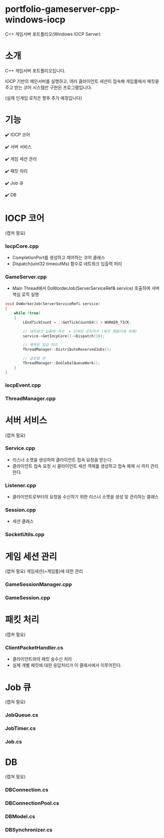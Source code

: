 # portfolio-gameserver-cpp-windows-iocp
C++ 게임서버 포트폴리오(Windows IOCP Server)

# 소개
C++ 게임서버 포트폴리오입니다.


IOCP 기반의 메인서버를 실행하고, 여러 클라이언트 세션이 접속해 게임룸에서 패킷을 주고 받는 코어 시스템만 구현된 프로그램입니다.


(실제 인게임 로직은 향후 추가 예정입니다)


# 기능
:heavy_check_mark: IOCP 코어


:heavy_check_mark: 서버 서비스


:heavy_check_mark: 게임 세션 관리


:heavy_check_mark: 패킷 처리


:heavy_check_mark: Job 큐


:heavy_check_mark: DB

# IOCP 코어
(캡쳐 필요)
### **IocpCore.cpp**
- CompletionPort를 생성하고 제어하는 코어 클래스
- Dispatch(uint32 timeoutMs) 함수로 네트워크 입출력 처리
### **GameServer.cpp**
- Main Thread에서 DoWorderJob(ServerServiceRef& service) 호출하여 서버 핵심 로직 실행
``` c++
void DoWorkerJob(ServerServiceRef& service)
{
	while (true)
	{
		LEndTickCount = ::GetTickCount64() + WORKER_TICK;

		// 네트워크 입출력 처리 -> 인게임 로직까지 (패킷 핸들러에 의해)
		service->GetIocpCore()->Dispatch(10);

		// 예약된 일감 처리
		ThreadManager::DistributeReservedJobs();

		// 글로벌 큐
		ThreadManager::DoGlobalQueueWork();
	}
}
```
### **IocpEvent.cpp**
### **ThreadManager.cpp**


# 서버 서비스
(캡쳐 필요)
### **Service.cpp**
- 리스너 소켓을 생성하여 클라이언트 접속 요청을 받는다.
- 클라이언트 접속 요청 시 클라이언트 세션 객체를 생성하고 접속 해제 시 까지 관리한다.
### **Listener.cpp**
- 클라이언트로부터의 요청을 수신하기 위한 리스너 소켓을 생성 및 관리하는 클래스
### **Session.cpp**
- 세션 클래스
### **SocketUtils.cpp**


# 게임 세션 관리
(캡쳐 필요)
게임세션(=게임룸)에 대한 관리
### **GameSessionManager.cpp**
### **GameSession.cpp**


# 패킷 처리
(캡쳐 필요)
### **ClientPacketHandler.cs**
- 클라이언트와의 패킷 송수신 처리
- 실제 개별 패킷에 대한 응답처리가 이 클래서에서 이루어진다.

# Job 큐
(캡쳐 필요)
### **JobQueue.cs**
### **JobTimer.cs**
### **Job.cs**


# DB
(캡쳐 필요)
### **DBConnection.cs**
### **DBConnectionPool.cs**
### **DBModel.cs**
### **DBSynchronizer.cs**
